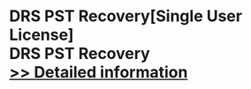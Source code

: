 # DRS PST Recovery[Single User License]<br />DRS PST Recovery<br />[>> Detailed information](https://secure.shareit.com/shareit/product.html?productid=301004379&affiliateid=200057808)